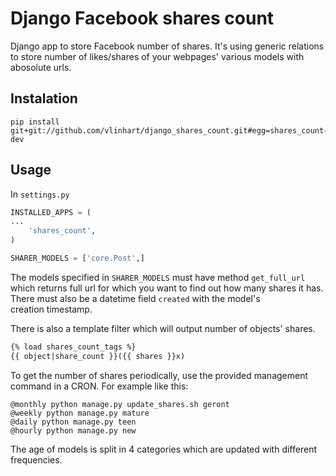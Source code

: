# Django Facebook shares count

Django app to store Facebook number of shares. It's using generic relations to store number of likes/shares of your 
webpages' various models with abosolute urls. 
 
## Instalation

```
pip install git+git://github.com/vlinhart/django_shares_count.git#egg=shares_count-dev
```
 
## Usage
 
In `settings.py`
 
```python
INSTALLED_APPS = (
...
    'shares_count',
)

SHARER_MODELS = ['core.Post',] 
```

The models specified in `SHARER_MODELS` must have method `get_full_url` which returns full url for which 
you want to find out how many shares it has. There must also be a datetime field `created` with the model's  
creation timestamp.
 
There is also a template filter which will output number of objects' shares.
 
 
```html
{% load shares_count_tags %}
{{ object|share_count }}({{ shares }}x)
```


To get the number of shares periodically, use the provided management command in a CRON. For example like this:
  
```
@monthly python manage.py update_shares.sh geront
@weekly python manage.py mature
@daily python manage.py teen
@hourly python manage.py new
```

The age of models is split in 4 categories which are updated with different frequencies.
